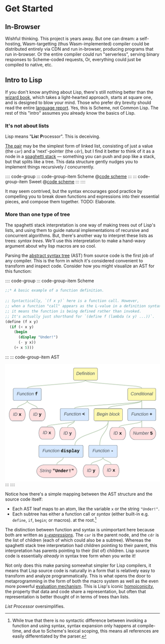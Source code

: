 # Get Started

## In-Browser

Wishful thinking.
This project is years away.
But one can dream:
a self-hosting, Wasm-targetting (thus Wasm-implemented) compiler
could be distributed entirely via CDN and run in-browser,
producing programs that run in-browser.
Or the entire compiler could run "serverless",
serving binary responses to Scheme-coded requests,
Or, everything could just be compiled to native, etc.

## Intro to Lisp

If you don't know anything about Lisp,
there's still nothing better than the [wizard book],
which takes a light-hearted approach,
starts at square one,
and is designed to blow your mind.
Those who prefer dry brevity should read the entire [language report].
Yes, this is Scheme, not Common Lisp.
The rest of this "intro" assumes you already know
the basics of Lisp.

[wizard book]: https://mitpress.mit.edu/sites/default/files/sicp/index.html
[language report]: /r7rs-small.pdf

### It's not about lists

Lisp means "**Lis**t **P**rocessor".
This is deceiving.

[The pair] may be the simplest form of linked list,
consisting of just a value (the `car`) and a 'next'-pointer (the `cdr`),
but I find it better to think of it as a node in a [spaghetti stack] —
something you can push and pop like a stack,
but that splits like a tree.
This data structure gently nudges you
to implement things recursively / concurrently.

:::: code-group
::: code-group-item Scheme
@[code scheme](examples/spaghetti.scm)
:::
::: code-group-item Sweet
@[code scheme](examples/spaghetti.sscm)
:::
::::

It may seem contrived,
but the syntax encourages good practice
by compelling you to break down functions and expressions
into their essential pieces, and compose them together.
TODO: Elaborate.

[The pair]: /r7rs-small.pdf#section.6.4
[spaghetti stack]: https://en.wikipedia.org/wiki/Parent_pointer_tree

### More than one type of tree

The spaghetti stack interpretation
is one way of making trees out of Lisp's lists,
and using them to guide natural implementations
of recursive and concurrent algorithms.
But, there's another way to interpret these lists as trees:
*syntax trees*.
We'll use this interpretation to make a hand-wavy argument
about why lisp macros are so cool.

Parsing the [abstract syntax tree] (AST) from source code
is the first job of any compiler.
This is the form in which
it's considered convenient to transform and inspect code.
Consider how you might visualize an AST for this function:

:::: code-group
::: code-group-item Scheme
```scheme
;;* A basic example of a function definition.

;; Syntactically, `(f x y)` here is a function call. However,
;; when a function "call" appears as the L-value in a definition syntax like this,
;; it means the function is being defined rather than invoked.
;; It's actually just shorthand for `(define f (lambda (x y) ...))`.
(define (f x y)
  (if (< x y)
    (begin
      (display "Under!")
      (- y x))
    (+ x 5)))
```
:::
::: code-group-item AST
<div style="background-color:var(--code-bg-color)">
<img src="/ast-example.svg" title="An example syntax tree" style="display:block;margin-left:auto;margin-right:auto;height:383px;">
</div>
:::
::::

Notice how there's a simple mapping
between the AST structure and the source code itself:

- Each AST leaf maps to an atom, like the variable `x` or the string `"Under!"`.
- Each subtree has either a function call or *syntax*
  (either built-in e.g. `define`, `if`, `begin`; or macros).
  at the root.[^1]

The distinction between function and syntax is unimportant here
because both are written as [*s-expressions*].
The `car` is the parent node,
and the `cdr` is the list of children (each of which could also be a subtree).
Whereas the spaghetti stack tree interpretation had children pointing to their parent,
this interpretation has parents pointing to their (list of) children.
Lisp source code is essentially *already* in syntax tree form when you write it!

Not only does this make parsing somewhat simpler for Lisp compilers,
it means that Lisp source code is naturally in a form that is
relatively easy to transform and analyze programmatically.
This is what opens the door to metaprogramming
in the form of both the macro system
as well as the even more powerful [evaluation mechanism].
This is Lisp's iconic [homoiconicity],
the property that data and code share a representation,
but often that representation is better thought of in terms of trees than lists.

*List Processor* oversimplifies.

[^1]: While true that there is no syntactic difference
      between invoking a function and using syntax,
      syntax expansion only happens at compile-time,
      and due to Scheme's lexical scoping,
      this means all references are easily differentiated
      by the parser.

[abstract syntax tree]: https://en.wikipedia.org/wiki/Abstract_syntax_tree
[*s-expressions*]: https://en.wikipedia.org/wiki/S-expression
[evaluation mechanism]: /r7rs-small.pdf#section.6.12
[homoiconicity]: https://en.wikipedia.org/wiki/Homoiconicity
